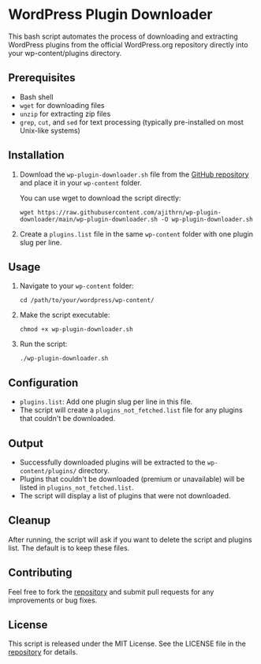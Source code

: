 # WordPress Plugin Downloader

This bash script automates the process of downloading and extracting WordPress plugins from the official WordPress.org repository directly into your wp-content/plugins directory.

## Prerequisites

- Bash shell
- `wget` for downloading files
- `unzip` for extracting zip files
- `grep`, `cut`, and `sed` for text processing (typically pre-installed on most Unix-like systems)

## Installation

1. Download the `wp-plugin-downloader.sh` file from the [GitHub repository](https://github.com/ajithrn/wp-plugin-downloader) and place it in your `wp-content` folder.

   You can use wget to download the script directly:
   ```
   wget https://raw.githubusercontent.com/ajithrn/wp-plugin-downloader/main/wp-plugin-downloader.sh -O wp-plugin-downloader.sh
   ```

2. Create a `plugins.list` file in the same `wp-content` folder with one plugin slug per line.

## Usage

1. Navigate to your `wp-content` folder:
   ```
   cd /path/to/your/wordpress/wp-content/
   ```

2. Make the script executable:
   ```
   chmod +x wp-plugin-downloader.sh
   ```

3. Run the script:
   ```
   ./wp-plugin-downloader.sh
   ```

## Configuration

- `plugins.list`: Add one plugin slug per line in this file.
- The script will create a `plugins_not_fetched.list` file for any plugins that couldn't be downloaded.

## Output

- Successfully downloaded plugins will be extracted to the `wp-content/plugins/` directory.
- Plugins that couldn't be downloaded (premium or unavailable) will be listed in `plugins_not_fetched.list`.
- The script will display a list of plugins that were not downloaded.

## Cleanup

After running, the script will ask if you want to delete the script and plugins list. The default is to keep these files.

## Contributing

Feel free to fork the [repository](https://github.com/ajithrn/wp-plugin-downloader) and submit pull requests for any improvements or bug fixes.

## License

This script is released under the MIT License. See the LICENSE file in the [repository](https://github.com/ajithrn/wp-plugin-downloader) for details.
